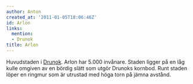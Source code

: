 ```yaml
---
author: Anton
created_at: '2011-01-05T18:06:46Z'
id: Arlon
links:
  mention:
  - Drunok
title: Arlon
---
```


Huvudstaden i [Drunok]. Arlon har 5.000 invånare. Staden ligger på en låg kulle omgiven av en bördig
slätt som utgör Drunoks kornbod. Runt staden löper en ringmur som är utrustad med höga torn på jämna
avstånd.

  [Drunok]: Drunok
